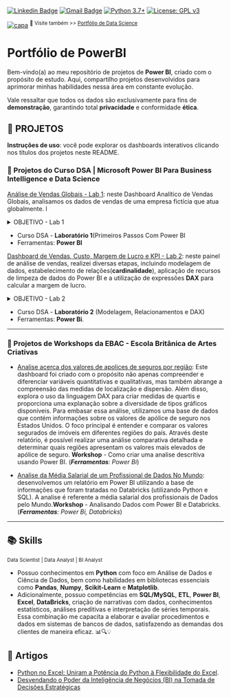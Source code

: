 [![Linkedin Badge](https://img.shields.io/badge/-SarahFR-blue?style=flat-square&logo=Linkedin&logoColor=white&link=https://www.linkedin.com/in/sarahfrezende/)](https://www.linkedin.com/in/sarahfrezende/) 
[![Gmail Badge](https://img.shields.io/badge/-Gmail-c14438?style=flat-square&logo=Gmail&logoColor=white&link=mailto:tgmarinho@gmail.com)](mailto:sarahfrezende@gmail.com) [![Python 3.7+](https://img.shields.io/badge/python-3.7+-blue.svg)](https://www.python.org/downloads/release/python-360/) [![License: GPL v3](https://img.shields.io/badge/License-GPLv3-blue.svg)](https://www.gnu.org/licenses/gpl-3.0) 

[![capa](https://media.discordapp.net/attachments/1088554408469602305/1140761341506879508/Black_Technology_LinkedIn_Banner_6.jpg?width=1025&height=256)](https://github.com/SarahFeanor?tab=repositories)
<sup> 🔗 Visite também >> [Portfólio de Data Science](https://github.com/sarahfeanor/Portfolio-DataScience) </sup>


# Portfólio de PowerBI 

Bem-vindo(a) ao meu repositório de projetos de **Power BI**, criado com o propósito de estudo. Aqui, compartilho projetos desenvolvidos para aprimorar minhas habilidades nessa área em constante evolução.

Vale ressaltar que todos os dados são exclusivamente para fins de **demonstração**, garantindo total **privacidade** e conformidade **ética**.

## 🔹 **PROJETOS**

**Instruções de uso**: você pode explorar os dashboards interativos clicando nos títulos dos projetos neste README.


### 🔸 Projetos do Curso DSA | Microsoft Power BI Para Business Intelligence e Data Science

[Análise de Vendas Globais - Lab 1](https://app.powerbi.com/view?r=eyJrIjoiZjZmYjJmOTctODJkYi00ZDNiLWE4OTYtNzBhZjVhYjg2MjMyIiwidCI6IjY1MDJkMDY4LTM1YjMtNDU0My05OTg0LWY4YmQ3MDRjMzgzNyJ9): neste Dashboard Analítico de Vendas Globais, analisamos os dados de vendas de uma empresa fictícia que atua globalmente. 
l
<details>
<summary>OBJETIVO - Lab 1</summary>
O objetivo foi responder às seguintes perguntas: 

* Qual o valor total das vendas?
* Quantas vendas foram realizadas por categoria de produto? 
* Quantas vendas foram realizadas por país, considerando a prioridade de entrega? 
* Qual foi a média de desconto nas vendas por subcategoria de produto? 
* Quais países apresentaram a maior média de valor de venda? 

</details>

* Curso DSA - **Laboratório 1**(Primeiros Passos Com Power BI
* Ferramentas: **Power BI**
   
 [Dashboard de Vendas, Custo, Margem de Lucro e KPI - Lab 2](https://app.powerbi.com/view?r=eyJrIjoiNmM5ZjljNzAtODJmYS00MjYyLWE0NzQtOTY3NjE3ZjNkOWYwIiwidCI6IjY1MDJkMDY4LTM1YjMtNDU0My05OTg0LWY4YmQ3MDRjMzgzNyJ9): neste painel de análise de vendas, realizei diversas etapas, incluindo modelagem de dados, estabelecimento de relações(**cardinalidade**), aplicação de recursos de limpeza de dados do Power BI e a utilização de expressões **DAX** para calcular a margem de lucro. 

<details>
<summary>OBJETIVO - Lab 2</summary>
O objetivo deste relatório é responder a uma série de perguntas fundamentais: 

* Qual o Total de Vendas por Modo de Envio? 
* Qual o Custo Médio de Envio por Mercado? 
* Qual foi o Desempenho em Relação à Meta da empresa de manter uma média de vendas mensal de 350 e se ficou abaixo ou acima dessa meta no mês de Abril/2014? 
* Qual foi o Lucro por Categoria de Produto? 
* Qual foi o Comportamento da Margem de Lucro ao Longo do Tempo? 

Essas análises são fundamentais para a tomada de decisões estratégicas e o acompanhamento do desempenho da empresa no que diz respeito às vendas, custos e lucros ao longo do tempo.
</details>

* Curso DSA - **Laboratório 2** (Modelagem, Relacionamentos e DAX)
* Ferramentas: **Power Bi**.


---
### 🔸 Projetos de Workshops da EBAC - Escola Britânica de Artes Criativas

  * [Analise acerca dos valores de apolices de seguros por região](https://app.powerbi.com/view?r=eyJrIjoiZTI4NzdkYzctNTc2ZC00NzQ5LThkY2QtODZlOTU3NzgxNzhiIiwidCI6IjY1MDJkMDY4LTM1YjMtNDU0My05OTg0LWY4YmQ3MDRjMzgzNyJ9):  Este dashboard foi criado com o propósito não apenas compreender e diferenciar variáveis quantitativas e qualitativas, mas também abrange a compreensão das medidas de localização e dispersão. Além disso, explora o uso da linguagem DAX para criar medidas de quartis e proporciona uma explanação sobre a diversidade de tipos gráficos disponíveis. Para embasar essa análise, utilizamos uma base de dados que contém informações sobre os valores de apólice de seguro nos Estados Unidos. O foco principal é entender e comparar os valores segurados de imóveis em diferentes regiões do país. Através deste relatório, é possível realizar uma análise comparativa detalhada e determinar quais regiões apresentam os valores mais elevados de apólice de seguro. **Workshop** - Como criar uma analise descritiva usando Power BI. (_**Ferramentas**: Power Bi_)

  * [Analise da Média Salarial de um Profissional de Dados No Mundo](https://app.powerbi.com/view?r=eyJrIjoiMzQ0YWMzNzgtMmZmMC00M2ZkLWE1YTEtYjFlOGM0Y2NjNDcyIiwidCI6IjY1MDJkMDY4LTM1YjMtNDU0My05OTg0LWY4YmQ3MDRjMzgzNyJ9): desenvolvemos um relatório em Power BI utilizando a base de informações que foram tratadas no Databricks (utilizando Python e SQL). A analise é referente a média salarial dos profissionais de Dados pelo Mundo.**Workshop** - Analisando Dados com Power BI e Databricks. (_**Ferramentas**: Power Bi, Databricks_)

---


## 📚 Skills

<sub> Data Scientist | Data Analyst | BI Analyst   </sub>

* Possuo conhecimentos em **Python** com foco em Análise de Dados e Ciência de Dados, bem como habilidades em bibliotecas essenciais como **Pandas**, **Numpy**, **Scikit-Learn** e **Matplotlib**. 
* Adicionalmente, possuo competências em **SQL/MySQL**, **ETL**, **Power BI**, **Excel**, **DataBricks**, criação de narrativas com dados, conhecimentos estatísticos, análises preditivas e interpretação de séries temporais. Essa combinação me capacita a elaborar e avaliar procedimentos e dados em sistemas de bancos de dados, satisfazendo as demandas dos clientes de maneira eficaz. 📊🔍💡

## 📝 Artigos

* [Python no Excel: Uniram a Potência do Python à Flexibilidade do Excel](https://medium.com/@sarahfrezende/python-no-excel-uniram-a-pot%C3%AAncia-do-python-%C3%A0-flexibilidade-do-excel-4a13c3f67f49).
* [Desvendando o Poder da Inteligência de Negócios (BI) na Tomada de Decisões Estratégicas](https://medium.com/@sarahfrezende/desvendando-o-poder-da-inteligência-de-negócios-bi-na-tomada-de-decisões-estratégicas-ededfd24e191)

